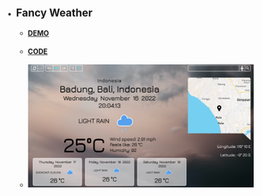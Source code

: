 - ## Fancy Weather
  - #### [DEMO](https://vladislavweb-fancy-weather.netlify.app/)
  - #### [CODE](https://github.com/vladislavweb/fancy-weather)

  - ![app preview](https://github.com/vladislavweb/fancy-weather/blob/master/screenshots/weather.jpg?raw=true)
